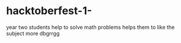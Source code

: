 # hacktoberfest-1-
year two students
help to solve math problems
helps them to like the subject more
dbgrrgg

